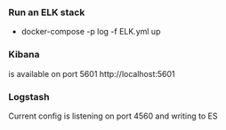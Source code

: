 ### Run an ELK stack
 * docker-compose -p log -f ELK.yml up

### Kibana
is available on port 5601
http://localhost:5601

### Logstash
Current config is listening on port 4560 and writing to ES


